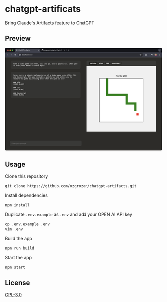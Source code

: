 # chatgpt-artificats

Bring Claude's Artifacts feature to ChatGPT

## Preview

<img src="./preview/Screenshot 2024-06-28 at 7.57.19 PM.png" alt="" width="600" />

## Usage

Clone this repository

```
git clone https://github.com/ozgrozer/chatgpt-artifacts.git
```

Install dependencies

```
npm install
```

Duplicate `.env.example` as `.env` and add your OPEN AI API key

```
cp .env.example .env
vim .env
```

Build the app

```
npm run build
```

Start the app

```
npm start
```

## License

[GPL-3.0](https://github.com/ozgrozer/chatgpt-artifacts/blob/main/license)
